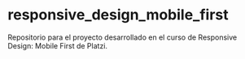 # responsive_design_mobile_first

Repositorio para el proyecto desarrollado en el curso de Responsive Design: Mobile First de Platzi.
